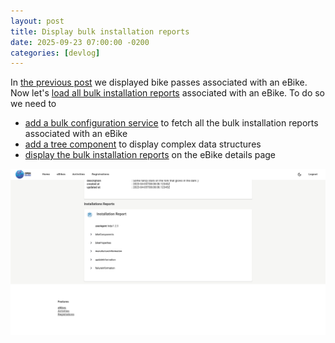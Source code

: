 ```yaml
---
layout: post
title: Display bulk installation reports
date: 2025-09-23 07:00:00 -0200
categories: [devlog]
---
```


In [the previous post](https://open-ebike.github.io/devlog/2025/09/22/display-bike-passes.html) we displayed bike passes associated with an eBike.
Now let's [load all bulk installation reports](https://github.com/open-ebike/open-ebike-frontend/issues/9) associated with an eBike. To do so we need to

* [add a bulk configuration service](https://github.com/open-ebike/open-ebike-frontend/commit/f96c30019d480126d82ba3f4284203ac75375f6e) to fetch all the bulk installation reports associated with an eBike
* [add a tree component](https://github.com/open-ebike/open-ebike-frontend/commit/b0bbaff144367efd653bbb10cbcec1d9f1bf3765) to display complex data structures
* [display the bulk installation reports](https://github.com/open-ebike/open-ebike-frontend/commit/8b9f467e5219b63146a8cc16d9a52c1b923de1ee) on the eBike details page

![web-app-bulk-installation-reports.png](/assets/2025-09-23/web-app-bulk-installation-reports.png)